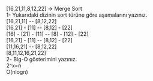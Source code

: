 [16,21,11,8,12,22] -> Merge Sort <br>
1- Yukarıdaki dizinin sort türüne göre aşamalarını yazınız.<br>
               [16,21,11]  --   [8,12,22] <br>
      [16,21] - [11]        --       [8,12] - [22]<br>
[16] - [21] - [11]           --         [8] - [12] - [22]<br>
      [16,21] -  [11]       --        [8,12] - [22]<br>
           [11,16,21]      --     [8,12,22] <br>
                  [8,11,12,16,21,22]<br>
2- Big-O gösterimini yazınız.<br>
2^x=n <br>
O(nlogn)